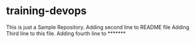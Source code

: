 # training-devops
This is just a Sample Repository.
Adding second line to README file
Adding Third line to this file.
Adding fourth line to *******
